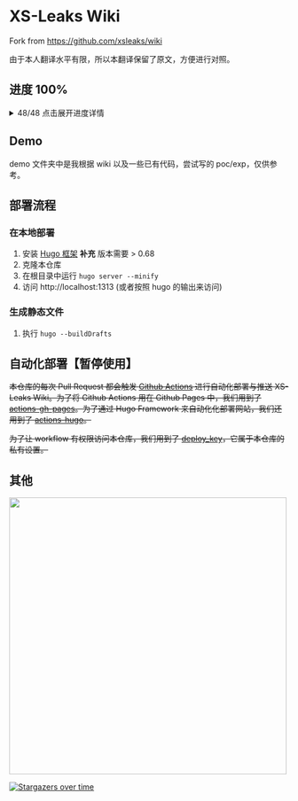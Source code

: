 # XS-Leaks Wiki

Fork from https://github.com/xsleaks/wiki

由于本人翻译水平有限，所以本翻译保留了原文，方便进行对照。

## 进度 100%
<details>
<summary>48/48 点击展开进度详情</summary>

- [x] `README.md`
- [x] `_index.md`
- [x] `attacks/_index.md`
- [x] `attacks/xs-search.md`
- [x] `attacks/window-references.md`
- [x] `attacks/navigations.md`
- [x] `attacks/css-tricks.md`
- [x] `attacks/frame-counting.md`
- [x] `attacks/error-events.md`
- [x] `attacks/cache-probing.md`
- [x] `attacks/element-leaks.md`
- [x] `attacks/id-attribute.md`
- [x] `attacks/postmessage-broadcasts.md`
- [x] `attacks/browser-features/_index.md`
- [x] `attacks/browser-features/corb.md`
- [x] `attacks/browser-features/corp.md`
- [x] `attacks/timing-attacks/_index.md`
- [x] `attacks/timing-attacks/clocks.md`
- [x] `attacks/timing-attacks/connection-pool.md`
- [x] `attacks/timing-attacks/execution-timing.md`
- [x] `attacks/timing-attacks/hybrid-timing.md`
- [x] `attacks/timing-attacks/network-timing.md`
- [x] `attacks/timing-attacks/performance-api.md`
- [x] `attacks/experiments/_index.md`
- [x] `attacks/experiments/portals.md`
- [x] `attacks/experiments/scroll-to-text-fragment.md`
- [x] `attacks/css-injection.md`
- [x] `attacks/historical/_index.md`
- [x] `attacks/historical/content-type.md`
- [x] `attacks/historical/stateful-browser-features.md`
- [x] `defenses/_index.md`
- [x] `defenses/opt-in/_index.md`
- [x] `defenses/opt-in/coop.md`
- [x] `defenses/opt-in/corp.md`
- [x] `defenses/opt-in/document-policies.md`
- [x] `defenses/opt-in/fetch-metadata.md`
- [x] `defenses/opt-in/same-site-cookies.md`
- [x] `defenses/opt-in/xfo.md`
- [x] `defenses/design-protections/_index.md`
- [x] `defenses/design-protections/cache-protections.md`
- [x] `defenses/design-protections/subresource-protections.md`
- [x] `defenses/isolation-policies/_index.md`
- [x] `defenses/isolation-policies/framing-isolation.md`
- [x] `defenses/isolation-policies/navigation-isolation.md`
- [x] `defenses/isolation-policies/strict-isolation.md`
- [x] `defenses/secure-defaults/_index.md`
- [x] `defenses/secure-defaults/corb.md`
- [x] `defenses/secure-defaults/partitioned-cache.md`

</details>

## Demo
demo 文件夹中是我根据 wiki 以及一些已有代码，尝试写的 poc/exp，仅供参考。


## 部署流程

### 在本地部署

1. 安装 [Hugo 框架](https://gohugo.io/getting-started/installing/) **补充** 版本需要 > 0.68
2. 克隆本仓库
3. 在根目录中运行 `hugo server --minify`
4. 访问 http://localhost:1313 (或者按照 hugo 的输出来访问)

### 生成静态文件

1. 执行 `hugo --buildDrafts`

## 自动化部署【暂停使用】

~~本仓库的每次 Pull Request 都会触发 [Github Actions](https://github.com/features/actions) 进行自动化部署与推送 XS-Leaks Wiki。为了将 Github Actions 用在 Github Pages 中，我们用到了 [actions-gh-pages](https://github.com/peaceiris/actions-gh-pages)。为了通过 Hugo Framework 来自动化化部署网站，我们还用到了 [actions-hugo](https://github.com/peaceiris/actions-hugo)。~~

~~为了让 workflow 有权限访问本仓库，我们用到了 [deploy_key](https://github.com/peaceiris/actions-gh-pages#%EF%B8%8F-set-ssh-private-key-deploy_key)，它属于本仓库的私有设置。~~


## 其他
<img src="https://clean-1252075454.cos.ap-nanjing.myqcloud.com/20200528120800990.png" width="500">

[![Stargazers over time](https://starchart.cc/Macr0phag3/xsleaks-wiki-zh_CN.svg)](https://starchart.cc/Macr0phag3/xsleaks-wiki-zh_CN)
